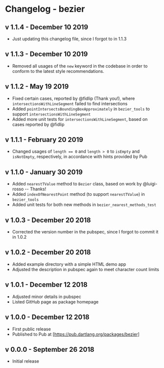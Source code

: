 # Changelog - bezier

## v 1.1.4 - December 10 2019

- Just updating this changelog file, since I forgot to in 1.1.3

## v 1.1.3 - December 10 2019

- Removed all usages of the `new` keyword in the codebase in order to conform to the latest style recommendations.

## v 1.1.2 - May 19 2019

- Fixed certain cases, reported by @fidlip (Thank you!), where `intersectionsWithLineSegment` failed to find intersections
- Added `pointIntersectsBoundingBoxApproximately` in `bezier_tools` to support `intersectionsWithLineSegment`
- Added more unit tests for `intersectionsWithLineSegment`, based on cases reported by @fidlip

## v 1.1.1 - February 20 2019

- Changed usages of `length == 0` and `length > 0` to `isEmpty` and `isNotEmpty`,
  respectively, in accordance with hints provided by Pub

## v 1.1.0 - January 30 2019

- Added `nearestTValue` method to `Bezier` class, based on work by @luigi-rosso -- Thanks!
- Added `indexOfNearestPoint` method (to support `nearestTValue`) in `bezier_tools`
- Added unit tests for both new methods in `bezier_nearest_methods_test`

## v 1.0.3 - December 20 2018

- Corrected the version number in the pubspec, since I forgot to commit it in 1.0.2

## v 1.0.2 - December 20 2018

- Added example directory with a simple HTML demo app
- Adjusted the description in pubspec again to meet character count limits

## v 1.0.1 - December 12 2018

- Adjusted minor details in pubspec
- Listed GitHub page as package homepage

## v 1.0.0 - December 12 2018

- First public release
- Published to Pub at [https://pub.dartlang.org/packages/bezier]

## v 0.0.0 - September 26 2018

- Initial release
